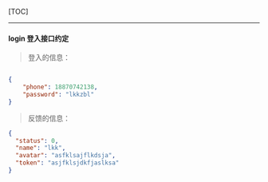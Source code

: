 [TOC]

----
#### login 登入接口约定
>登入的信息：
```json

{
    "phone": 18870742138,
    "password": "lkkzbl"
}

```

>反馈的信息：

```json
{
  "status": 0,
  "name": "lkk",
  "avatar": "asfklsajflkdsja",
  "token": "asjfklsjdkfjaslksa"
}
```
    
    